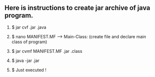 ## Here is instructions to create jar archive of java program.

1. $ jar cvf <jarname>.jar <program>.java <br>
2. $ nano MANIFEST.MF --> Main-Class:  <program> (create file and declare main class of program) <br>
3. $ jar cvmf MANIFEST.MF <jarname>.jar <program>.class <br>
4. $ java -jar <jarname>.jar <br>

5. $ Just executed <program>! <br>

